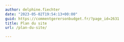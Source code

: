 ```yaml
---
author: delphine.fiechter
date: "2023-05-02T19:54:13+00:00"
guid: https://commentgerersonbudget.fr/?page_id=2631
title: Plan du site
url: /plan-du-site/

---
```


